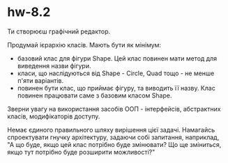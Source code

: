 # hw-8.2

Ти створюєш графічний редактор.

Продумай ієрархію класів. Мають бути як мінімум:

- базовий клас для фігури Shape. Цей клас повинен мати метод для виведення назви фігури.
- класи, що наслідуються від Shape - Circle, Quad тощо - не менше п'яти варіантів.
- повинен бути клас, що приймає фігуру, та виводить її назву. Клас повинен працювати саме з базовим класом Shape.

Зверни увагу на використання засобів ООП - інтерфейсів, абстрактних класів, модифікаторів доступу.

Немає єдиного правильного шляху вирішення цієї задачі. Намагайсь спроектувати гнучку архітектуру, задаючи собі запитання, наприклад, "А що буде, якщо цей клас потрібно буде змінювати? Що ще зміниться, якщо тут потрібно буде розширити можливості?"
